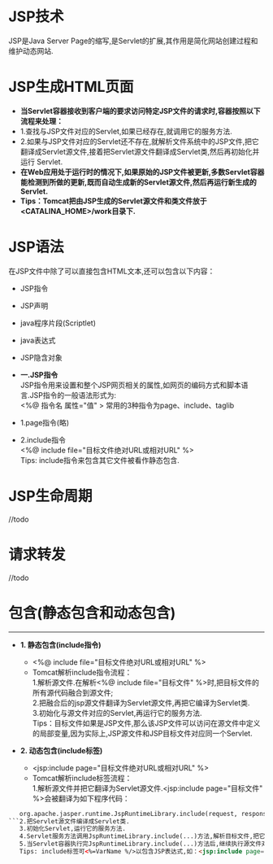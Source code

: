# JSP技术
JSP是Java Server Page的缩写,是Servlet的扩展,其作用是简化网站创建过程和维护动态网站.

# JSP生成HTML页面
* **当Servlet容器接收到客户端的要求访问特定JSP文件的请求时,容器按照以下流程来处理：**
* 1.查找与JSP文件对应的Servlet,如果已经存在,就调用它的服务方法.
* 2.如果与JSP文件对应的Servlet还不存在,就解析文件系统中的JSP文件,把它翻译成Servlet源文件,接着把Servlet源文件翻译成Servlet类,然后再初始化并运行        Servlet.
* **在Web应用处于运行时的情况下,如果原始的JSP文件被更新,多数Servlet容器能检测到所做的更新,既而自动生成新的Servlet源文件,然后再运行新生成的Servlet.**
* **Tips：Tomcat把由JSP生成的Servlet源文件和类文件放于<CATALINA_HOME>/work目录下.**

# JSP语法
在JSP文件中除了可以直接包含HTML文本,还可以包含以下内容：
* JSP指令
* JSP声明
* java程序片段(Scriptlet)
* java表达式
* JSP隐含对象

* **一.JSP指令**  
  JSP指令用来设置和整个JSP网页相关的属性,如网页的编码方式和脚本语言.JSP指令的一般语法形式为:  
<%@ 指令名 属性="值" > 
  常用的3种指令为page、include、taglib
* 1.page指令(略) 
* 2.include指令  
  <%@ include file="目标文件绝对URL或相对URL" %>  
  Tips: include指令来包含其它文件被看作静态包含.

# JSP生命周期
  //todo

# 请求转发
  //todo
  
# 包含(静态包含和动态包含)
---
* **1. 静态包含(include指令)**  
  * <%@ include file="目标文件绝对URL或相对URL" %> 
  * Tomcat解析include指令流程：  
    1.解析源文件.在解析<%@ include file="目标文件" %>时,把目标文件的所有源代码融合到源文件;  
    2.把融合后的jsp源文件翻译为Servlet源文件,再把它编译为Servlet类.  
    3.初始化与源文件对应的Servlet,再运行它的服务方法.  
    Tips：目标文件如果是JSP文件,那么该JSP文件可以访问在源文件中定义的局部变量,因为实际上,JSP源文件和JSP目标文件对应同一个Servlet.  
    
* **2. 动态包含(include标签)**  
  * <jsp:include page="目标文件绝对URL或相对URL" %>  
  * Tomcat解析include标签流程：  
    1.解析源文件并把它翻译为Servlet源文件.<jsp:include page="目标文件" %>会被翻译为如下程序代码：  
```html
   org.apache.jasper.runtime.JspRuntimeLibrary.include(request, response, "目标文件", out, false);  
```2.把Servlet源文件编译成Servlet类.  
   3.初始化Servlet,运行它的服务方法.  
   4.Servlet服务方法调用JspRuntimeLibrary.include(...)方法,解析目标文件,把它翻译为Servlet源文件,再编译成Servlet类,接着初始化该Servlet并调用它的服务方法.  
   5.当Servlet容器执行完JspRuntimeLibrary.include(...)方法后,继续执行源文件对应的Servlet的服务方法中的后续代码.  
   Tips: include标签可<%=VarName %/>以包含JSP表达式,如：<jsp:include page="<%=VarName %/>" />,如果改为<%@include file="<%=VarName %/>" %>,那么Servlet容器会把字符串<%=VarName %/>的字面内容直接理解为一个目标组件的URL,而由于找不到相应的目标组件,会报错.










  

